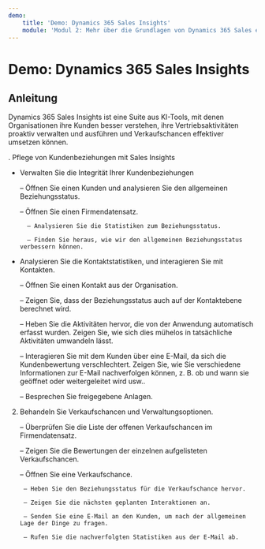 ```yaml
---
demo:
    title: 'Demo: Dynamics 365 Sales Insights'
    module: 'Modul 2: Mehr über die Grundlagen von Dynamics 365 Sales erfahren'
---
```


# Demo: Dynamics 365 Sales Insights

## Anleitung

Dynamics 365 Sales Insights ist eine Suite aus KI-Tools, mit denen Organisationen ihre Kunden besser verstehen, ihre Vertriebsaktivitäten proaktiv verwalten und ausführen und Verkaufschancen effektiver umsetzen können. 

. Pflege von Kundenbeziehungen mit Sales Insights

- Verwalten Sie die Integrität Ihrer Kundenbeziehungen

	– Öffnen Sie einen Kunden und analysieren Sie den allgemeinen Beziehungsstatus.

	– Öffnen Sie einen Firmendatensatz.

		– Analysieren Sie die Statistiken zum Beziehungsstatus.

		– Finden Sie heraus, wie wir den allgemeinen Beziehungsstatus verbessern können. 

- Analysieren Sie die Kontaktstatistiken, und interagieren Sie mit Kontakten.

	– Öffnen Sie einen Kontakt aus der Organisation.

	– Zeigen Sie, dass der Beziehungsstatus auch auf der Kontaktebene berechnet wird.

	– Heben Sie die Aktivitäten hervor, die von der Anwendung automatisch erfasst wurden. Zeigen Sie, wie sich dies mühelos in tatsächliche Aktivitäten umwandeln lässt. 

	– Interagieren Sie mit dem Kunden über eine E-Mail, da sich die Kundenbewertung verschlechtert. Zeigen Sie, wie Sie verschiedene Informationen zur E-Mail nachverfolgen können, z. B. ob und wann sie geöffnet oder weitergeleitet wird usw.. 

	– Besprechen Sie freigegebene Anlagen. 

 

2. Behandeln Sie Verkaufschancen und Verwaltungsoptionen.

	– Überprüfen Sie die Liste der offenen Verkaufschancen im Firmendatensatz.

	– Zeigen Sie die Bewertungen der einzelnen aufgelisteten Verkaufschancen.

	– Öffnen Sie eine Verkaufschance.

		– Heben Sie den Beziehungsstatus für die Verkaufschance hervor.

		– Zeigen Sie die nächsten geplanten Interaktionen an. 

		– Senden Sie eine E-Mail an den Kunden, um nach der allgemeinen Lage der Dinge zu fragen. 

		– Rufen Sie die nachverfolgten Statistiken aus der E-Mail ab. 

